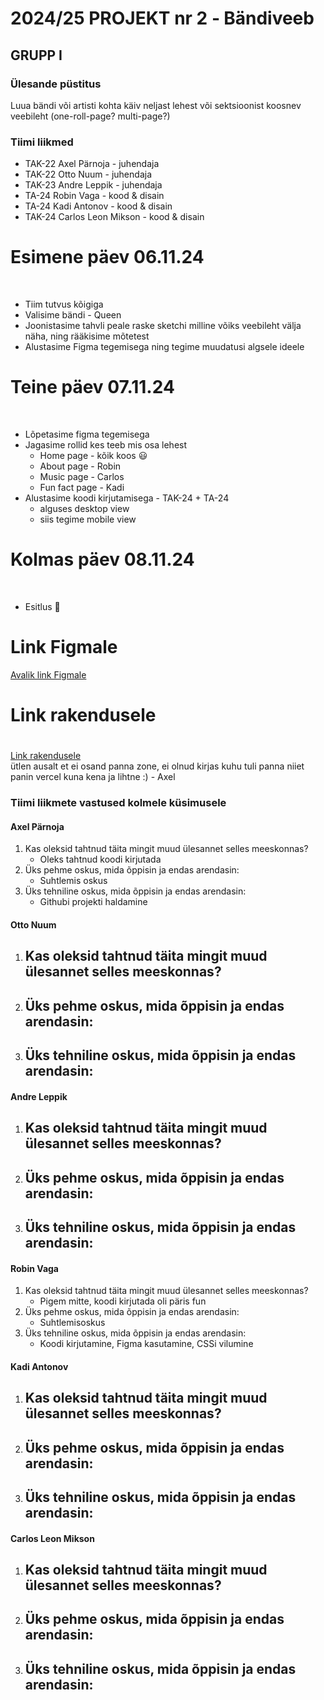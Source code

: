 # 2024/25 PROJEKT nr 2 ‐ Bändiveeb
## GRUPP I

### Ülesande püstitus
Luua bändi või artisti kohta käiv neljast lehest või sektsioonist koosnev veebileht (one-roll-page? multi-page?)

### Tiimi liikmed
- TAK-22 Axel Pärnoja - juhendaja
- TAK-22 Otto Nuum - juhendaja
- TAK-23 Andre Leppik - juhendaja
- TA-24 Robin Vaga - kood & disain
- TA-24 Kadi Antonov - kood & disain
- TAK-24 Carlos Leon Mikson - kood & disain

### <h1>Esimene päev 06.11.24</h1> <br>
- Tiim tutvus kõigiga
- Valisime bändi - Queen
- Joonistasime tahvli peale raske sketchi milline võiks veebileht välja näha, ning rääkisime mõtetest
- Alustasime Figma tegemisega ning tegime muudatusi algsele ideele

### <h1>Teine päev 07.11.24</h1> <br>
- Lõpetasime figma tegemisega
- Jagasime rollid kes teeb mis osa lehest
    - Home page - kõik koos 😃 
    - About page - Robin
    - Music page - Carlos 
    - Fun fact page - Kadi
- Alustasime koodi kirjutamisega - TAK-24 + TA-24
    - alguses desktop view
    - siis tegime mobile view

<h1>Kolmas päev 08.11.24</h1> <br>

- Esitlus 🤯

### <h1> Link Figmale </h1>
[Avalik link Figmale](https://www.figma.com/design/pRHMbo5aMuxIQrs5b6CYxy/Queen?node-id=0-1&t=dK677bVhjDvJrwoB-1)

### <h1> Link rakendusele <h1>
[Link rakendusele](https://queenband.vercel.app/) <br>
ütlen ausalt et ei osand panna zone, ei olnud kirjas kuhu tuli panna niiet panin vercel kuna kena ja lihtne :) - Axel

### Tiimi liikmete vastused kolmele küsimusele

#### Axel Pärnoja
1. Kas oleksid tahtnud täita mingit muud ülesannet selles meeskonnas?
   - Oleks tahtnud koodi kirjutada
2. Üks pehme oskus, mida õppisin ja endas arendasin:
   - Suhtlemis oskus
3. Üks tehniline oskus, mida õppisin ja endas arendasin:
   - Githubi projekti haldamine

#### Otto Nuum
1. Kas oleksid tahtnud täita mingit muud ülesannet selles meeskonnas?
   -
2. Üks pehme oskus, mida õppisin ja endas arendasin:
   - 
3. Üks tehniline oskus, mida õppisin ja endas arendasin:
   - 

#### Andre Leppik
1. Kas oleksid tahtnud täita mingit muud ülesannet selles meeskonnas?
   - 
2. Üks pehme oskus, mida õppisin ja endas arendasin:
   - 
3. Üks tehniline oskus, mida õppisin ja endas arendasin:
   - 

#### Robin Vaga
1. Kas oleksid tahtnud täita mingit muud ülesannet selles meeskonnas?
   - Pigem mitte, koodi kirjutada oli päris fun
2. Üks pehme oskus, mida õppisin ja endas arendasin:
   - Suhtlemisoskus
3. Üks tehniline oskus, mida õppisin ja endas arendasin:
   - Koodi kirjutamine, Figma kasutamine, CSSi vilumine

#### Kadi Antonov
1. Kas oleksid tahtnud täita mingit muud ülesannet selles meeskonnas?
   - 
2. Üks pehme oskus, mida õppisin ja endas arendasin:
   - 
3. Üks tehniline oskus, mida õppisin ja endas arendasin:
   - 

#### Carlos Leon Mikson
1. Kas oleksid tahtnud täita mingit muud ülesannet selles meeskonnas?
   -
2. Üks pehme oskus, mida õppisin ja endas arendasin:
   - 
3. Üks tehniline oskus, mida õppisin ja endas arendasin:
   - 
